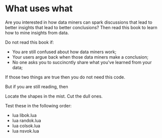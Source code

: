 # What uses what

Are you 
interested in how data miners can spark discussions
that lead to better insights that lead to better
conclusions? Then read this book to learn how to mine insights from data.

Do not read this book if:

- You are still confused about how data miners work;
- Your users argue back when those data miners make a conclusion;
- No one asks you to succincntly share what you've learned from your data;


If those two things are true
then you do not need this code.

But if you are still reading, then


Locate the shapes in the mist. Cut the dull ones.

Test these in the following order:

+ lua libok.lua
+ lua randok.lua
+ lua colsok.lua
+ lua nsvok.lua
